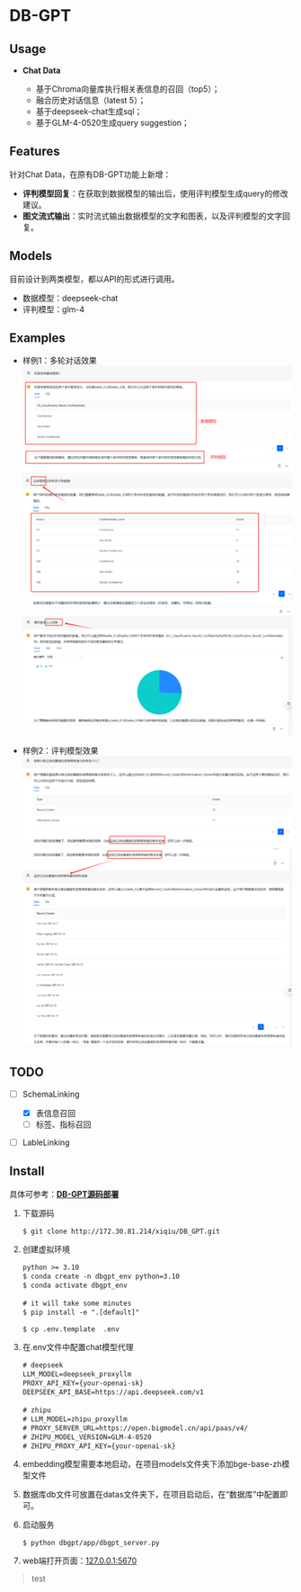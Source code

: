 # DB-GPT

## Usage

- **Chat Data**

   - 基于Chroma向量库执行相关表信息的召回（top5）；
   - 融合历史对话信息（latest 5）；
   - 基于deepseek-chat生成sql；
   - 基于GLM-4-0520生成query suggestion；
   

## Features

针对Chat Data，在原有DB-GPT功能上新增：

- **评判模型回复**：在获取到数据模型的输出后，使用评判模型生成query的修改建议。
- **图文流式输出**：实时流式输出数据模型的文字和图表，以及评判模型的文字回复。


## Models

目前设计到两类模型，都以API的形式进行调用。

- 数据模型：deepseek-chat
- 评判模型：glm-4

## Examples
- 样例1：多轮对话效果
![image](imgs/image.png)
![image](imgs/image-2.png)
![image](imgs/image-3.png)

- 样例2：评判模型效果
![image](imgs/image-4.png)
![image](imgs/image-5.png)



## TODO

- [ ] SchemaLinking
   - [x] 表信息召回
   - [ ] 标签、指标召回
- [ ] LableLinking



## Install

具体可参考：[**DB-GPT源码部署**](https://www.yuque.com/eosphoros/dbgpt-docs/urh3fcx8tu0s9xmb)

1. 下载源码

   ```shell
   $ git clone http://172.30.81.214/xiqiu/DB_GPT.git
   ```

2. 创建虚拟环境

   ```shell
   python >= 3.10
   $ conda create -n dbgpt_env python=3.10
   $ conda activate dbgpt_env

   # it will take some minutes
   $ pip install -e ".[default]"
   ```

   ```shell
   $ cp .env.template  .env
   ```

3. 在.env文件中配置chat模型代理

   ```shell
   # deepseek
   LLM_MODEL=deepseek_proxyllm
   PROXY_API_KEY={your-openai-sk}
   DEEPSEEK_API_BASE=https://api.deepseek.com/v1

   # zhipu
   # LLM_MODEL=zhipu_proxyllm
   # PROXY_SERVER_URL=https://open.bigmodel.cn/api/paas/v4/
   # ZHIPU_MODEL_VERSION=GLM-4-0520
   # ZHIPU_PROXY_API_KEY={your-openai-sk}
   ```

4. embedding模型需要本地启动，在项目models文件夹下添加bge-base-zh模型文件

5. 数据库db文件可放置在datas文件夹下，在项目启动后，在“数据库”中配置即可。

6. 启动服务

   ```shell
   $ python dbgpt/app/dbgpt_server.py
   ```

7. web端打开页面：[127.0.0.1:5670](127.0.0.1:5670)

> test







